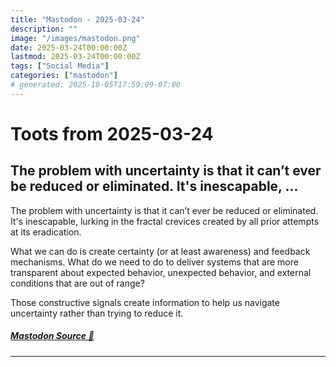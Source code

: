 ```yaml
---
title: "Mastodon - 2025-03-24"
description: ""
image: "/images/mastodon.png"
date: 2025-03-24T00:00:00Z
lastmod: 2025-03-24T00:00:00Z
tags: ["Social Media"]
categories: ["mastodon"]
# generated: 2025-10-05T17:59:09-07:00
---
```


# Toots from 2025-03-24

## The problem with uncertainty is that it can’t ever be reduced or eliminated. It's inescapable, ...

The problem with uncertainty is that it can’t ever be reduced or eliminated. It's inescapable, lurking in the fractal crevices created by all prior attempts at its eradication.

What we can do is create certainty (or at least awareness) and feedback mechanisms. What do we need to do to deliver systems that are more transparent about expected behavior, unexpected behavior, and external conditions that are out of range?

Those constructive signals create information to help us navigate uncertainty rather than trying to reduce it.

##### [Mastodon Source 🐘](https://hachyderm.io/@mweagle/114219735293155624)

---

